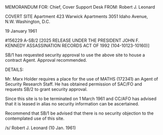 MEMORANDUM FOR: Chief, Cover Support Desk
FROM: Robert J. Leonard

COVERT SITE
Apartment 423
Warwick Apartments
3051 Idaho Avenue, N.W.
Washington, D.C.

19 January 1961

#156229 A-SB/2
[2025 RELEASE UNDER THE PRESIDENT JOHN F. KENNEDY ASSASSINATION RECORDS ACT OF 1992 (104-10123-10160)]

SB/1 has requested security approval to use the above site to house a contract Agent. Approval recommended.

DETAILS:

Mr. Marx Holder requires a place for the use of MATHS (172341) an Agent of Security Research Staff. He has obtained permission of SAC/FO and requests SB/2 to grant security approval.

Since this site is to be terminated on 1 March 1961 and CC/AFO has advised that it is leased in alias no security information can be ascertained.

Recommend that SB/1 be advised that there is no security objection to the contemplated use of this site.

/s/ Robert J. Leonard
(10 Jan. 1961)

